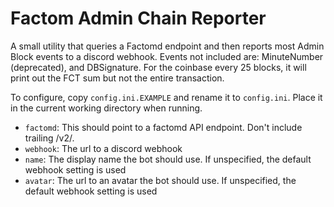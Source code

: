 # Factom Admin Chain Reporter

A small utility that queries a Factomd endpoint and then reports most Admin Block events to a discord webhook. Events not included are: MinuteNumber (deprecated), and DBSignature. For the coinbase every 25 blocks, it will print out the FCT sum but not the entire transaction. 

To configure, copy `config.ini.EXAMPLE` and rename it to `config.ini`. Place it in the current working directory when running.

* `factomd`: This should point to a factomd API endpoint. Don't include trailing /v2/. 
* `webhook`: The url to a discord webhook
* `name`: The display name the bot should use. If unspecified, the default webhook setting is used
* `avatar`: The url to an avatar the bot should use. If unspecified, the default webhook setting is used



